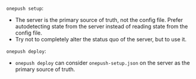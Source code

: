 `onepush setup`:

 * The server is the primary source of truth, not the config file. Prefer autodetecting state from the server instead of reading state from the config file.
 * Try not to completely alter the status quo of the server, but to use it.

`onepush deploy`:

 * `onepush deploy` can consider `onepush-setup.json` on the server as the primary source of truth.
